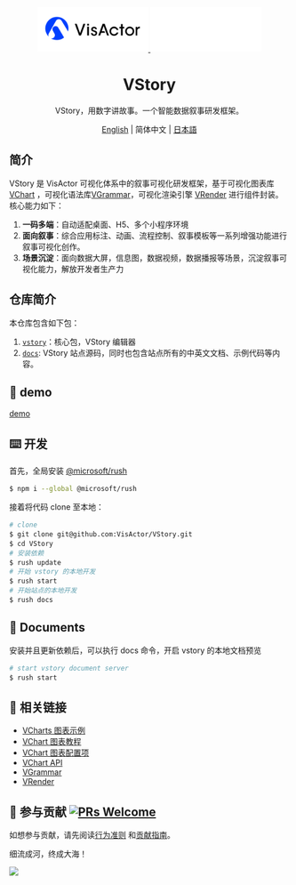 <div align="center">
  <a href="https://github.com/VisActor#gh-light-mode-only" target="_blank">
    <img alt="VisActor Logo" width="200" src="https://github.com/VisActor/.github/blob/main/profile/logo_500_200_light.svg"/>
  </a>
  <a href="https://github.com/VisActor#gh-dark-mode-only" target="_blank">
    <img alt="VisActor Logo" width="200" src="https://github.com/VisActor/.github/blob/main/profile/logo_500_200_dark.svg"/>
  </a>
</div>

<div align="center">
  <h1>VStory</h1>
</div>

<div align="center">

VStory，用数字讲故事。一个智能数据叙事研发框架。

</div>

<div align="center">

[English](./README.md) | 简体中文 | [日本語](./README.ja-JP.md)

</div>



## 简介

VStory 是 VisActor 可视化体系中的叙事可视化研发框架，基于可视化图表库[VChart](https://github.com/VisActor/VChart) ，可视化语法库[VGrammar](https://github.com/VisActor/VGrammar)，可视化渲染引擎 [VRender](https://github.com/VisActor/VRender) 进行组件封装。核心能力如下：

1. **一码多端**：自动适配桌面、H5、多个小程序环境
2. **面向叙事**：综合应用标注、动画、流程控制、叙事模板等一系列增强功能进行叙事可视化创作。
3. **场景沉淀**：面向数据大屏，信息图，数据视频，数据播报等场景，沉淀叙事可视化能力，解放开发者生产力

## 仓库简介

本仓库包含如下包：

1. [`vstory`](./packages/vstory/)：核心包，VStory 编辑器
2. [`docs`](./docs/): VStory 站点源码，同时也包含站点所有的中英文文档、示例代码等内容。

## 🔨 demo

[demo](https://www.visactor.io/vstory/example)

## ⌨️ 开发

首先，全局安装 [@microsoft/rush](https://rushjs.io/pages/intro/get_started/)

```bash
$ npm i --global @microsoft/rush
```

接着将代码 clone 至本地：

```bash
# clone
$ git clone git@github.com:VisActor/VStory.git
$ cd VStory
# 安装依赖
$ rush update
# 开始 vstory 的本地开发
$ rush start
# 开始站点的本地开发
$ rush docs
```

## 📖 Documents

安装并且更新依赖后，可以执行 docs 命令，开启 vstory 的本地文档预览

```bash
# start vstory document server
$ rush start
```

## 🔗 相关链接

- [VCharts 图表示例](https://www.visactor.io/vchart/example)
- [VChart 图表教程](https://www.visactor.io/vchart/guide/tutorial_docs/VChart_Website_Guide)
- [VChart 图表配置项](https://www.visactor.io/vchart/option/)
- [VChart API](https://www.visactor.io/vchart/api/API/vchart)
- [VGrammar](https://www.visactor.io/vgrammar)
- [VRender](https://www.visactor.io/vrender)

## 🤝 参与贡献 [![PRs Welcome](https://img.shields.io/badge/PRs-welcome-brightgreen.svg)](https://github.com/VisActor/VChart/blob/main/CONTRIBUTING.md#your-first-pull-request)

如想参与贡献，请先阅读[行为准则](./CODE_OF_CONDUCT.md) 和[贡献指南](https://www.visactor.io/vstory/contributing/)。

细流成河，终成大海！

<a href="https://github.com/visactor/vstory/graphs/contributors"><img src="https://contrib.rocks/image?repo=visactor/vstory" /></a>
